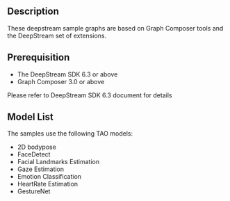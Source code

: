 ## Description
These deepstream sample graphs are based on Graph Composer tools and the DeepStream set of extensions.
 
## Prerequisition
* The DeepStream SDK 6.3 or above
* Graph Composer 3.0 or above

Please refer to DeepStream SDK 6.3 document for details

## Model List
The samples use the following TAO models:

* 2D bodypose
* FaceDetect
* Facial Landmarks Estimation
* Gaze Estimation
* Emotion Classification
* HeartRate Estimation
* GestureNet
